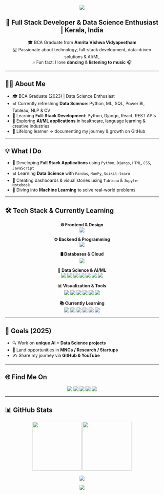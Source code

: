 <!-- Header Banner -->
<p align="center">
  <img src="https://capsule-render.vercel.app/api?type=waving&color=0:8a2be2,100:9b30ff&height=200&section=header&text=👋%20Hi%20I'm%20Swathy%20Krishna&fontSize=40&fontColor=ffffff&animation=twinkling&fontAlignY=40"/>
</p>

<h2 align="center"><strong>🚀 Full Stack Developer & Data Science Enthusiast | Kerala, India</strong></h2>

<p align="center">
🎓 BCA Graduate from <b>Amrita Vishwa Vidyapeetham</b> <br>
💻 Passionate about technology, full-stack development, data-driven solutions & AI/ML <br>
🎶 Fun fact: I love <b>dancing</b> & <b>listening to music</b> 🎧
</p>

---

## 👩‍💻 About Me
- 🎓 BCA Graduate (2023) | Data Science Enthusiast  
- 📊 Currently refreshing **Data Science**: Python, ML, SQL, Power BI, Tableau, NLP & CV  
- 🌱 Learning **Full-Stack Development**: Python, Django, React, REST APIs  
- 🤖 Exploring **AI/ML applications** in healthcare, language learning & creative industries  
- 💭 Lifelong learner → documenting my journey & growth on GitHub  

---

## 💡 What I Do
- 🔧 Developing **Full Stack Applications** using `Python`, `Django`, `HTML`, `CSS`, `JavaScript`  
- 📊 Learning **Data Science** with `Pandas`, `NumPy`, `Scikit-learn`  
- 📌 Creating dashboards & visual stories using `Tableau` & `Jupyter Notebook`  
- 🧪 Diving into **Machine Learning** to solve real-world problems  

---

## 🛠️ Tech Stack & Currently Learning

<p align="center">
<b>🌐 Frontend & Design</b><br>
<img src="https://skillicons.dev/icons?i=html,css,js,react,bootstrap,canva&perline=7"/>
</p>

<p align="center">
<b>⚙️ Backend & Programming</b><br>
<img src="https://skillicons.dev/icons?i=python,django,php,java,cs,cpp,c,androidstudio&perline=7"/>
</p>

<p align="center">
<b>🛢️ Databases & Cloud</b><br>
<img src="https://skillicons.dev/icons?i=mysql,postgresql&perline=7"/>
</p>

<p align="center">
<b>🤖 Data Science & AI/ML</b><br>
<img src="https://img.shields.io/badge/Pandas-%23150458.svg?style=for-the-badge&logo=pandas&logoColor=white"/>
<img src="https://img.shields.io/badge/Numpy-%23013243.svg?style=for-the-badge&logo=numpy&logoColor=white"/>
<img src="https://img.shields.io/badge/Scikit--learn-%23F7931E.svg?style=for-the-badge&logo=scikit-learn&logoColor=white"/>
<img src="https://img.shields.io/badge/TensorFlow-%23FF6F00.svg?style=for-the-badge&logo=TensorFlow&logoColor=white"/>
<img src="https://img.shields.io/badge/PyTorch-%23EE4C2C.svg?style=for-the-badge&logo=PyTorch&logoColor=white"/>
<img src="https://img.shields.io/badge/Matplotlib-11557C?style=for-the-badge&logo=python&logoColor=white"/>
<img src="https://img.shields.io/badge/Seaborn-4B8BBE?style=for-the-badge&logo=python&logoColor=white"/>
</p>

<p align="center">
<b>📊 Visualization & Tools</b><br>
<img src="https://img.shields.io/badge/Tableau-E97627?style=for-the-badge&logo=Tableau&logoColor=white"/>
<img src="https://img.shields.io/badge/Plotly-3F4F75?style=for-the-badge&logo=plotly&logoColor=white"/>
<img src="https://img.shields.io/badge/Streamlit-FE4B4B?style=for-the-badge&logo=streamlit&logoColor=white"/>
<img src="https://img.shields.io/badge/Jupyter-F37626?style=for-the-badge&logo=jupyter&logoColor=white"/>
<img src="https://img.shields.io/badge/Google%20Colab-F9AB00?style=for-the-badge&logo=googlecolab&logoColor=white"/>
<img src="https://img.shields.io/badge/Microsoft%20365-0078D4?style=for-the-badge&logo=microsoft-office&logoColor=white"/>
</p>

<p align="center">
<b>📚 Currently Learning</b><br>
<img src="https://img.shields.io/badge/Deep%20Learning-9b30ff?style=for-the-badge&logo=deeplearning&logoColor=white"/>
<img src="https://img.shields.io/badge/NLP-8a2be2?style=for-the-badge&logo=nlp&logoColor=white"/>
<img src="https://img.shields.io/badge/Computer%20Vision-6a0dad?style=for-the-badge&logo=opencv&logoColor=white"/>
<img src="https://img.shields.io/badge/SQL-9932cc?style=for-the-badge&logo=mysql&logoColor=white"/>
<img src="https://img.shields.io/badge/Data%20Visualization-8b008b?style=for-the-badge&logo=tableau&logoColor=white"/>
<img src="https://img.shields.io/badge/Full%20Stack%20Apps-7b68ee?style=for-the-badge&logo=django&logoColor=white"/>
</p>

---

## 🎯 Goals (2025)
- 🔍 Work on **unique AI + Data Science projects**  
- 💼 Land opportunities in **MNCs / Research / Startups**  
- ✍️ Share my journey via **GitHub & YouTube**  

---

## 🌐 Find Me On
<p align="center">
<a href="mailto:swathykrishnamany01@gmail.com"><img src="https://img.shields.io/badge/Gmail-D14836?style=for-the-badge&logo=gmail&logoColor=white"/></a>
<a href="https://www.linkedin.com/in/swathy-krishna-/"><img src="https://img.shields.io/badge/LinkedIn-0077B5.svg?style=for-the-badge&logo=linkedin&logoColor=white"/></a>
<a href="https://www.youtube.com/@swathykrishna8267"><img src="https://img.shields.io/badge/YouTube-FF0000.svg?style=for-the-badge&logo=youtube&logoColor=white"/></a>
<a href="https://discord.com/channels/@me"><img src="https://img.shields.io/badge/Discord-5865F2.svg?style=for-the-badge&logo=discord&logoColor=white"/></a>
<a href="https://stackoverflow.com/users/30648907/swathy-krishna"><img src="https://img.shields.io/badge/Stack%20Overflow-FE7A16.svg?style=for-the-badge&logo=stackoverflow&logoColor=white"/></a>
</p>

---

## 📊 GitHub Stats
<p align="center">
<img src="https://github-readme-stats.vercel.app/api?username=SwathyKrishna02&theme=radical&show_icons=true&hide_border=true" height="160"/>
<img src="https://streak-stats.demolab.com?user=SwathyKrishna02&theme=radical&hide_border=true" height="160"/>
</p>
<p align="center">
<img src="https://github-readme-stats.vercel.app/api/top-langs/?username=SwathyKrishna02&layout=compact&theme=radical&hide_border=true"/>
</p>

<!-- Footer Banner -->
<p align="center">
  <img src="https://capsule-render.vercel.app/api?type=waving&color=0:8a2be2,100:9b30ff&height=180&section=footer"/>
</p>
